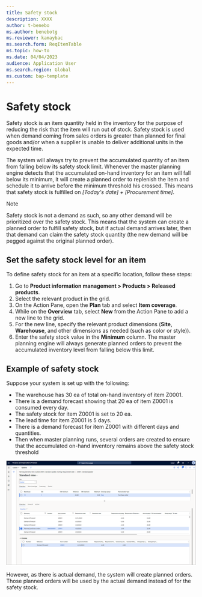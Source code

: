 ```yaml
---
title: Safety stock
description: XXXX
author: t-benebo
ms.author: benebotg
ms.reviewer: kamaybac
ms.search.form: ReqItemTable
ms.topic: how-to
ms.date: 04/04/2023
audience: Application User
ms.search.region: Global
ms.custom: bap-template
---
```


# Safety stock

<!-- KFM: We already have a topic about safety stock: [Safety stock fulfillment for items](safety-stock-replenishment.md). Should we combine this info with that? That topic probably also needs to be updated to reflect Planning Optimization instead of "classic". -->

Safety stock is an item quantity held in the inventory for the purpose of reducing the risk that the item will run out of stock. Safety stock is used when demand coming from sales orders is greater than planned for final goods and/or when a supplier is unable to deliver additional units in the expected time.

The system will always try to prevent the accumulated quantity of an item from falling below its safety stock limit. Whenever the master planning engine detects that the accumulated on-hand inventory for an item will fall below its minimum, it will create a planned order to replenish the item and schedule it to arrive before the minimum threshold his crossed. This means that safety stock is fulfilled on *\[Today's date\] &plus; \[Procurement time\]*.

> [!NOTE]
> Safety stock is not a demand as such, so any other demand will be prioritized over the safety stock. This means that the system can create a planned order to fulfill safety stock, but if actual demand arrives later, then that demand can claim the safety stock quantity (the new demand will be pegged against the original planned order). <!-- KFM: This text was somewhat ambiguous in the draft. Please confirm this reformulation. -->

## Set the safety stock level for an item

To define safety stock for an item at a specific location, follow these steps:

1. Go to **Product information management \> Products \> Released products**.
1. Select the relevant product in the grid.
1. On the Action Pane, open the **Plan** tab and select **Item coverage**.
1. While on the **Overview** tab, select **New** from the Action Pane to add a new line to the grid.
1. For the new line, specify the relevant product dimensions (**Site**, **Warehouse**, and other dimensions as needed (such as color or style)).
1. Enter the safety stock value in the **Minimum** column. The master planning engine will always generate planned orders to prevent the accumulated inventory level from falling below this limit.

## Example of safety stock

Suppose your system is set up with the following:

- The warehouse has 30 ea of total on-hand inventory of item Z0001.
- There is a demand forecast showing that 20 ea of item Z0001 is consumed every day.
- The safety stock for item Z0001 is set to 20 ea.
- The lead time for item Z0001 is 5 days.
- There is a demand forecast for item Z0001 with different days and quantities. <!-- KFM: Is it intentional that we have two different demand forecasts in this list? -->
- Then when master planning runs, several orders are created to ensure that the accumulated on-hand inventory remains above the safety stock threshold

<!-- KFM: We can't use a screenshot as a substitute for documentation (screenshots are inaccessible and aren't localized). Please provide a text description of what we are showing here, what page this is, how it relates to the values in the above bullet list, etc. -->

[<img src="media/safety-stock-example.png" alt="Example of safety stock." title="Example of safety stock" width="720" />](media/safety-stock-example.png#lightbox)

However, as there is actual demand, the system will create planned orders. Those planned orders will be used by the actual demand instead of for the safety stock. <!-- KFM: Why "however"? I'm not sure what point we are making here. -->
